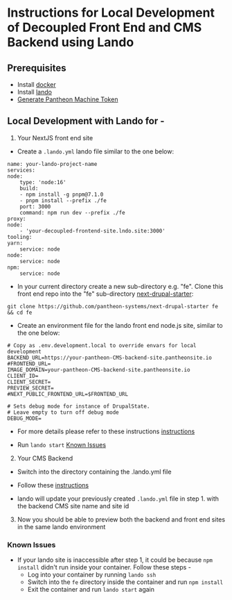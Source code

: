 # Instructions for Local Development of Decoupled Front End and CMS Backend using Lando

## Prerequisites

- Install [docker](https://docs.docker.com/get-docker/)
- Install [lando](https://docs.lando.dev/getting-started/installation.html)
- [Generate Pantheon Machine Token](https://pantheon.io/docs/machine-tokens#create-a-machine-token)

## Local Development with Lando for -

1. Your NextJS front end site

- Create a `.lando.yml` lando file similar to the one below:
        
```
name: your-lando-project-name
services:
node:
    type: 'node:16'
    build:
    - npm install -g pnpm@7.1.0
    - pnpm install --prefix ./fe
    port: 3000
    command: npm run dev --prefix ./fe
proxy:
node:
    - 'your-decoupled-frontend-site.lndo.site:3000'
tooling:
yarn:
    service: node
node:
    service: node
npm:
    service: node
``` 

- In your current directory create a new sub-directory e.g. "fe". Clone this front end repo into the "fe" sub-directory [next-drupal-starter](https://github.com/pantheon-systems/next-drupal-starter):
        
```
git clone https://github.com/pantheon-systems/next-drupal-starter fe && cd fe
```    

- Create an environment file for the lando front end node.js site, similar to the one below:
        
```
# Copy as .env.development.local to override envars for local development
BACKEND_URL=https://your-pantheon-CMS-backend-site.pantheonsite.io
#FRONTEND_URL=
IMAGE_DOMAIN=your-pantheon-CMS-backend-site.pantheonsite.io
CLIENT_ID=
CLIENT_SECRET=
PREVIEW_SECRET=
#NEXT_PUBLIC_FRONTEND_URL=$FRONTEND_URL

# Sets debug mode for instance of DrupalState.
# Leave empty to turn off debug mode
DEBUG_MODE=
```

- For more details please refer to these instructions [instructions](https://github.com/pantheon-systems/next-drupal-starter#pantheon-decoupled-kit-next-drupal-starter)

- Run `lando start`
    [Known Issues](#known-issues)

2. Your CMS Backend
- Switch into the directory containing the .lando.yml file

- Follow these [instructions](https://github.com/pantheon-systems/decoupled-kit-js/tree/canary/web/docs/Backend%20Starters/Decoupled%20Drupal/lando-template-for-local-dev-backend-only.md)

- lando will update your previously created `.lando.yml` file in step 1. with the backend CMS site name and site id

3. Now you should be able to preview both the backend and front end sites in the same lando environment

### Known Issues

- If your lando site is inaccessible after step 1, it could be because `npm install` didn't run inside your container. Follow these steps -
    - Log into your container by running `lando ssh`
    - Switch into the `fe` directory inside the container and run `npm install`
    - Exit the container and run `lando start` again
